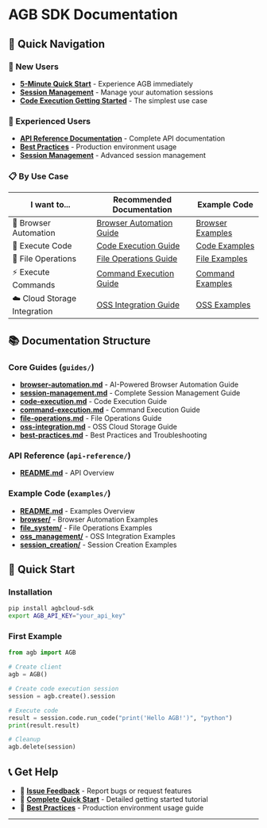 # AGB SDK Documentation

## 🎯 Quick Navigation

### 👋 New Users
- **[5-Minute Quick Start](quickstart.md)** - Experience AGB immediately
- **[Session Management](guides/session-management.md)** - Manage your automation sessions
- **[Code Execution Getting Started](guides/code-execution.md)** - The simplest use case

### 🚀 Experienced Users
- **[API Reference Documentation](api-reference/README.md)** - Complete API documentation
- **[Best Practices](guides/best-practices.md)** - Production environment usage
- **[Session Management](guides/session-management.md)** - Advanced session management

### 📋 By Use Case

| I want to... | Recommended Documentation | Example Code |
|-----------|----------|----------|
| 🤖 Browser Automation | [Browser Automation Guide](guides/browser-automation.md) | [Browser Examples](examples/browser/README.md) |
| 🐍 Execute Code | [Code Execution Guide](guides/code-execution.md) | [Code Examples](examples/file_system/README.md) |
| 💾 File Operations | [File Operations Guide](guides/file-operations.md) | [File Examples](examples/file_system/README.md) |
| ⚡ Execute Commands | [Command Execution Guide](guides/command-execution.md) | [Command Examples](examples/session_creation/README.md) |
| ☁️ Cloud Storage Integration | [OSS Integration Guide](guides/oss-integration.md) | [OSS Examples](examples/oss_management/README.md) |

## 📚 Documentation Structure

### Core Guides (`guides/`)
- **[browser-automation.md](guides/browser-automation.md)** - AI-Powered Browser Automation Guide
- **[session-management.md](guides/session-management.md)** - Complete Session Management Guide
- **[code-execution.md](guides/code-execution.md)** - Code Execution Guide
- **[command-execution.md](guides/command-execution.md)** - Command Execution Guide
- **[file-operations.md](guides/file-operations.md)** - File Operations Guide
- **[oss-integration.md](guides/oss-integration.md)** - OSS Cloud Storage Guide
- **[best-practices.md](guides/best-practices.md)** - Best Practices and Troubleshooting

### API Reference (`api-reference/`)
- **[README.md](api-reference/README.md)** - API Overview

### Example Code (`examples/`)
- **[README.md](examples/README.md)** - Examples Overview
- **[browser/](examples/browser/README.md)** - Browser Automation Examples
- **[file_system/](examples/file_system/README.md)** - File Operations Examples
- **[oss_management/](examples/oss_management/README.md)** - OSS Integration Examples
- **[session_creation/](examples/session_creation/README.md)** - Session Creation Examples

## 🚀 Quick Start

### Installation
```bash
pip install agbcloud-sdk
export AGB_API_KEY="your_api_key"
```

### First Example
```python
from agb import AGB

# Create client
agb = AGB()

# Create code execution session
session = agb.create().session

# Execute code
result = session.code.run_code("print('Hello AGB!')", "python")
print(result.result)

# Cleanup
agb.delete(session)
```

## 📞 Get Help

- 🐛 **[Issue Feedback](https://github.com/agbcloud/agbcloud-sdk/issues)** - Report bugs or request features
- 📖 **[Complete Quick Start](quickstart.md)** - Detailed getting started tutorial
- 🔧 **[Best Practices](guides/best-practices.md)** - Production environment usage guide

---